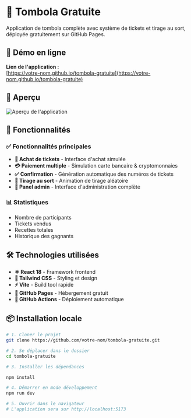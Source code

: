 # 🎪 Tombola Gratuite

Application de tombola complète avec système de tickets et tirage au sort, déployée gratuitement sur GitHub Pages.

## 🚀 Démo en ligne

**Lien de l'application :**  
[https://votre-nom.github.io/tombola-gratuite](https://votre-nom.github.io/tombola-gratuite)

## 📸 Aperçu

![Aperçu de l'application](https://via.placeholder.com/800x400/667eea/ffffff?text=Tombola+Excursion+🎪)

## 🎯 Fonctionnalités

### ✅ Fonctionnalités principales
- **🎫 Achat de tickets** - Interface d'achat simulée
- **💳 Paiement multiple** - Simulation carte bancaire & cryptomonnaies
- **✅ Confirmation** - Génération automatique des numéros de tickets
- **🎲 Tirage au sort** - Animation de tirage aléatoire
- **👑 Panel admin** - Interface d'administration complète

### 📊 Statistiques
- Nombre de participants
- Tickets vendus
- Recettes totales
- Historique des gagnants

## 🛠 Technologies utilisées

- **⚛️ React 18** - Framework frontend
- **🎨 Tailwind CSS** - Styling et design
- **⚡ Vite** - Build tool rapide
- **🚀 GitHub Pages** - Hébergement gratuit
- **🔧 GitHub Actions** - Déploiement automatique

## 📦 Installation locale

```bash
# 1. Cloner le projet
git clone https://github.com/votre-nom/tombola-gratuite.git

# 2. Se déplacer dans le dossier
cd tombola-gratuite

# 3. Installer les dépendances

npm install

# 4. Démarrer en mode développement
npm run dev

# 5. Ouvrir dans le navigateur
# L'application sera sur http://localhost:5173
